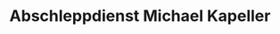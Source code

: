 ---
title: "Abschleppdienst Michael Kapeller"
url: /stockenboi/abschleppdienst-michael-kapeller/
shop: Autowerkstatt
---